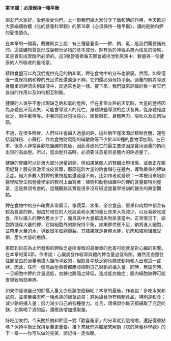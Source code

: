 #### **第16課：必須保持一種平衡**

朋友們大家好，愛健康愛你們。上一節我們給大家分享了鐵和碘的作用，今天歡迎大家繼續收聽《吃的營養科學觀》的第16章《必須保持一種平衡》，講的是鈉和鉀的愛恨情仇。

在本章的一開篇，戴維斯女士說：有三種營養素——鉀、鈉、氯，是我們需要補充的。這些礦物質是形成腺體分泌物的基本成分。鉀有助於神經系統內信息的傳輸，氯是胃形成胃酸所必須的。這3種營養素每天都會被排泄到尿液中，數量與一個健康的人所吸收的量相當。

精緻食鹽可以為我們提供充足的鈉和氯，鉀在食物中的分布也很廣。然而，如果僅僅一直保持鈉和鉀的充足供應還遠遠不夠，它們還必須保持平衡。過量的鈉將導致身體里的鉀流失到尿液中，反過來也是一樣。接下來，我們就來詳細的看一看它們各自的作用以及如何相互制衡。

健康的人幾乎不會出現缺乏鈉和氯的危險，但在非常炎熱的天氣時，大量的鹽將因為身體出汗而流失，可能會導致人的死亡。身體缺鹽導致的症狀各異，從身體輕度疲乏、到中暑等等。中暑的症狀包括惡心、頭昏眼花、身體無力、嘔吐以及肌肉抽筋。

不過，在很多時候，人們往往會攝入過量的鈉，這些鈉不僅來源於精制食鹽，還包括發酵粉、小蘇打、作為食物防腐劑的硝酸鈉等不少於300種的食物添加劑。在日本，很多人非常喜歡吃鹽醃的乾魚，因此導致死亡的最主要原因是食用過量的鈉而出現的高血壓。所以，當血壓升高時，必須要注意是否是體內的鈉過量了。

健康的腎臟可以排泄大部分過量的鈉，但如果某個人的腎臟出現損傷，或者正在服用促腎上腺皮質激素或皮質醇，那麼這時大量的鈉會儲存在體內，導致嚴重的鉀缺乏症。絕大多數人對鉀的重視程度還遠遠不夠，比如作者就發現：一本被用來培訓醫學院學生和營養學家的教材上面寫著：植物和動物組織中的鉀的含量都特別豐富，這是無須考慮的。這種觀點其實是很多沒有經過營養學培訓的醫生的典型觀點。

鉀在食物中的分布確實非常廣泛，像蔬菜、水果、全谷食品、堅果和肉類中都含有較為豐富的鉀。但由於現在的人吃蔬菜和水果的量比原來大為減少，以及喜歡吃咸食，所以攝入的鉀依舊太少了，而且其中大量都流失到尿液當中。正常情況下，細胞將儲存大量的鉀，它與細胞外的鈉保持平衡，如果鉀供應不足，鈉將進入細胞，並帶走大量的水，導致很多細胞爆裂。其結果就是身體水腫，肌肉和結締組織受損，產生大量的疤痕。

那麼到目前為止所發現的鉀缺乏症所導致的最嚴重的危害可能就是對心臟的影響。在本章的第5節，作者說：心臟病發作經常與體內鉀含量過低有關。雖然高血壓往往都是由於過量地攝入鹽所導致的，但飲食中缺乏鉀也能使動物和人出現這一症狀。因此，任何一個高血壓患者都應該控制自己對鈉的攝入量。同時，無論何時，一旦細胞中鉀的含量過低，血糖也將隨之降低，造成低血糖症；肌肉細胞缺鉀可能會導致局部麻痹。

如果你發現自己的鉀攝入量太少應該怎麼辦呢？本章的最後，作者說：多吃水果和蔬菜，並盡量每天吃一種煮熟的綠葉蔬菜；避免攝食所有精制食品，特別是甜食；減少鈉的攝入量；努力減少自己的各種壓力。並且，請保證你每天都攝取了充足的鎂，如果喝了酒的話，還應該增加攝取量。

好吧朋友們，今天關於鈉和鉀這一對「歡喜冤家」的分享就到這裡啦。還記得重點嗎？保持平衡比保持足量更重要。接下來我們將繼續來解鎖《吃的營養科學觀》的下一章——你可以做的完美，請記得一定收聽。


